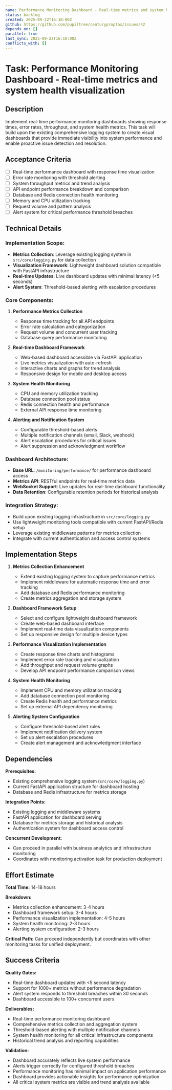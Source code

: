 ```yaml
---
name: Performance Monitoring Dashboard - Real-time metrics and system health visualization
status: backlog
created: 2025-09-22T16:10:00Z
github: https://github.com/pupiltree/centuryproptax/issues/42
depends_on: []
parallel: true
last_sync: 2025-09-22T16:10:00Z
conflicts_with: []
---
```


# Task: Performance Monitoring Dashboard - Real-time metrics and system health visualization

## Description

Implement real-time performance monitoring dashboards showing response times, error rates, throughput, and system health metrics. This task will build upon the existing comprehensive logging system to create visual dashboards that provide immediate visibility into system performance and enable proactive issue detection and resolution.

## Acceptance Criteria

- [ ] Real-time performance dashboard with response time visualization
- [ ] Error rate monitoring with threshold alerting
- [ ] System throughput metrics and trend analysis
- [ ] API endpoint performance breakdown and comparison
- [ ] Database and Redis connection health monitoring
- [ ] Memory and CPU utilization tracking
- [ ] Request volume and pattern analysis
- [ ] Alert system for critical performance threshold breaches

## Technical Details

### Implementation Scope:
- **Metrics Collection**: Leverage existing logging system in `src/core/logging.py` for data collection
- **Visualization Framework**: Lightweight dashboard solution compatible with FastAPI infrastructure
- **Real-time Updates**: Live dashboard updates with minimal latency (<5 seconds)
- **Alert System**: Threshold-based alerting with escalation procedures

### Core Components:

1. **Performance Metrics Collection**
   - Response time tracking for all API endpoints
   - Error rate calculation and categorization
   - Request volume and concurrent user tracking
   - Database query performance monitoring

2. **Real-time Dashboard Framework**
   - Web-based dashboard accessible via FastAPI application
   - Live metrics visualization with auto-refresh
   - Interactive charts and graphs for trend analysis
   - Responsive design for mobile and desktop access

3. **System Health Monitoring**
   - CPU and memory utilization tracking
   - Database connection pool status
   - Redis connection health and performance
   - External API response time monitoring

4. **Alerting and Notification System**
   - Configurable threshold-based alerts
   - Multiple notification channels (email, Slack, webhook)
   - Alert escalation procedures for critical issues
   - Alert suppression and acknowledgment workflow

### Dashboard Architecture:
- **Base URL**: `/monitoring/performance/` for performance dashboard access
- **Metrics API**: RESTful endpoints for real-time metrics data
- **WebSocket Support**: Live updates for real-time dashboard functionality
- **Data Retention**: Configurable retention periods for historical analysis

### Integration Strategy:
- Build upon existing logging infrastructure in `src/core/logging.py`
- Use lightweight monitoring tools compatible with current FastAPI/Redis setup
- Leverage existing middleware patterns for metrics collection
- Integrate with current authentication and access control systems

## Implementation Steps

1. **Metrics Collection Enhancement**
   - Extend existing logging system to capture performance metrics
   - Implement middleware for automatic response time and error tracking
   - Add database and Redis performance monitoring
   - Create metrics aggregation and storage system

2. **Dashboard Framework Setup**
   - Select and configure lightweight dashboard framework
   - Create web-based dashboard interface
   - Implement real-time data visualization components
   - Set up responsive design for multiple device types

3. **Performance Visualization Implementation**
   - Create response time charts and histograms
   - Implement error rate tracking and visualization
   - Add throughput and request volume graphs
   - Develop API endpoint performance comparison views

4. **System Health Monitoring**
   - Implement CPU and memory utilization tracking
   - Add database connection pool monitoring
   - Create Redis health and performance metrics
   - Set up external API dependency monitoring

5. **Alerting System Configuration**
   - Configure threshold-based alert rules
   - Implement notification delivery system
   - Set up alert escalation procedures
   - Create alert management and acknowledgment interface

## Dependencies

**Prerequisites:**
- Existing comprehensive logging system (`src/core/logging.py`)
- Current FastAPI application structure for dashboard hosting
- Database and Redis infrastructure for metrics storage

**Integration Points:**
- Existing logging and middleware systems
- FastAPI application for dashboard serving
- Database for metrics storage and historical analysis
- Authentication system for dashboard access control

**Concurrent Development:**
- Can proceed in parallel with business analytics and infrastructure monitoring
- Coordinates with monitoring activation task for production deployment

## Effort Estimate

**Total Time:** 14-18 hours

**Breakdown:**
- Metrics collection enhancement: 3-4 hours
- Dashboard framework setup: 3-4 hours
- Performance visualization implementation: 4-5 hours
- System health monitoring: 2-3 hours
- Alerting system configuration: 2-3 hours

**Critical Path:** Can proceed independently but coordinates with other monitoring tasks for unified deployment.

## Success Criteria

**Quality Gates:**
- Real-time dashboard updates with <5 second latency
- Support for 1000+ metrics without performance degradation
- Alert system responds to threshold breaches within 30 seconds
- Dashboard accessible to 100+ concurrent users

**Deliverables:**
- Real-time performance monitoring dashboard
- Comprehensive metrics collection and aggregation system
- Threshold-based alerting with multiple notification channels
- System health monitoring for all critical infrastructure components
- Historical trend analysis and reporting capabilities

**Validation:**
- Dashboard accurately reflects live system performance
- Alerts trigger correctly for configured threshold breaches
- Performance monitoring has minimal impact on application performance
- Dashboard provides actionable insights for performance optimization
- All critical system metrics are visible and trend analysis available